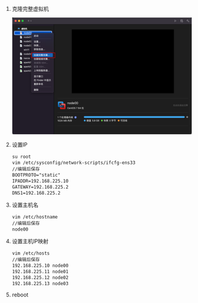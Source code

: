 1. 克隆完整虚拟机

   ![image-20230219204951609](克隆虚拟机.assets/image-20230219204951609.png)

2. 设置IP

   ```shell
   su root
   vim /etc/sysconfig/network-scripts/ifcfg-ens33
   //编辑后保存
   BOOTPROTO="static"
   IPADDR=192.168.225.10
   GATEWAY=192.168.225.2
   DNS1=192.168.225.2
   ```

3. 设置主机名

   ```shell
   vim /etc/hostname
   //编辑后保存
   node00
   ```

4. 设置主机IP映射

   ```shell
   vim /etc/hosts
   //编辑后保存
   192.168.225.10 node00
   192.168.225.11 node01
   192.168.225.12 node02
   192.168.225.13 node03
   ```

5. reboot

   